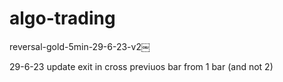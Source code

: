 # algo-trading

reversal-gold-5min-29-6-23-v2￼

29-6-23
update exit in cross previuos bar from 1 bar (and not 2)



